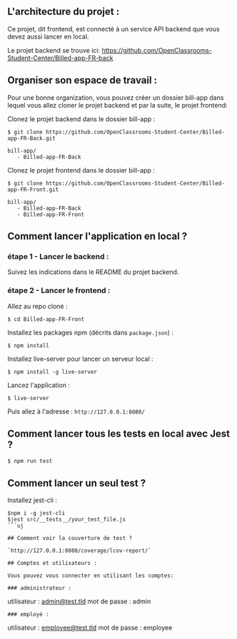 
## L'architecture du projet :
Ce projet, dit frontend, est connecté à un service API backend que vous devez aussi lancer en local.

Le projet backend se trouve ici: https://github.com/OpenClassrooms-Student-Center/Billed-app-FR-back

## Organiser son espace de travail :
Pour une bonne organization, vous pouvez créer un dossier bill-app dans lequel vous allez cloner le projet backend et par la suite, le projet frontend:

Clonez le projet backend dans le dossier bill-app :
```
$ git clone https://github.com/OpenClassrooms-Student-Center/Billed-app-FR-Back.git
```

```
bill-app/
   - Billed-app-FR-Back
```

Clonez le projet frontend dans le dossier bill-app :
```
$ git clone https://github.com/OpenClassrooms-Student-Center/Billed-app-FR-Front.git
```

```
bill-app/
   - Billed-app-FR-Back
   - Billed-app-FR-Front
```

## Comment lancer l'application en local ?

### étape 1 - Lancer le backend :

Suivez les indications dans le README du projet backend.

### étape 2 - Lancer le frontend :

Allez au repo cloné :
```
$ cd Billed-app-FR-Front
```

Installez les packages npm (décrits dans `package.json`) :
```
$ npm install
```

Installez live-server pour lancer un serveur local :
```
$ npm install -g live-server
```

Lancez l'application :
```
$ live-server
```

Puis allez à l'adresse : `http://127.0.0.1:8080/`


## Comment lancer tous les tests en local avec Jest ?

```
$ npm run test
```

## Comment lancer un seul test ?

Installez jest-cli :

```
$npm i -g jest-cli
$jest src/__tests__/your_test_file.js
```uj

## Comment voir la couverture de test ?

`http://127.0.0.1:8080/coverage/lcov-report/`

## Comptes et utilisateurs :

Vous pouvez vous connecter en utilisant les comptes:

### administrateur : 
```
utilisateur : admin@test.tld 
mot de passe : admin
```
### employé :
```
utilisateur : employee@test.tld
mot de passe : employee
```
